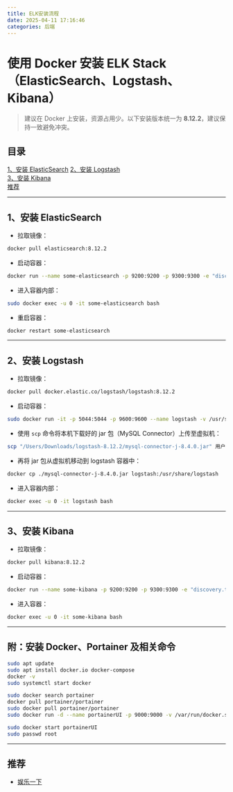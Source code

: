 ```yaml
---
title: ELK安装流程
date: 2025-04-11 17:16:46
categories: 后端
---
```


# 使用 Docker 安装 ELK Stack（ElasticSearch、Logstash、Kibana）

> 建议在 Docker 上安装，资源占用少。以下安装版本统一为 **8.12.2**，建议保持一致避免冲突。

## 目录

[1、安装 ElasticSearch](#1、安装-ElasticSearch)
[2、安装 Logstash](#2、安装-Logstash)  
[3、安装 Kibana](#3、安装-Kibana)  
[推荐](#推荐)



---

## 1、安装 ElasticSearch

- 拉取镜像：

```bash
docker pull elasticsearch:8.12.2
```

- 启动容器：

```bash
docker run --name some-elasticsearch -p 9200:9200 -p 9300:9300 -e "discovery.type=single-node" -d elasticsearch:8.12.2
```

- 进入容器内部：

```bash
sudo docker exec -u 0 -it some-elasticsearch bash
```

- 重启容器：

```bash
docker restart some-elasticsearch
```

---

## 2、安装 Logstash

- 拉取镜像：

```bash
docker pull docker.elastic.co/logstash/logstash:8.12.2
```

- 启动容器：

```bash
sudo docker run -it -p 5044:5044 -p 9600:9600 --name logstash -v /usr/share/logstash/piplines:/usr/share/logstash/config --privileged=true docker.elastic.co/logstash/logstash:8.12.2 /bin/bash
```

- 使用 `scp` 命令将本机下载好的 jar 包（MySQL Connector）上传至虚拟机：

```bash
scp "/Users/Downloads/logstash-8.12.2/mysql-connector-j-8.4.0.jar" 用户名@虚拟机IP:/home
```

- 再将 jar 包从虚拟机移动到 logstash 容器中：

```bash
docker cp ./mysql-connector-j-8.4.0.jar logstash:/usr/share/logstash
```

- 进入容器内部：

```bash
docker exec -u 0 -it logstash bash
```

---

## 3、安装 Kibana

- 拉取镜像：

```bash
docker pull kibana:8.12.2
```

- 启动容器：

```bash
docker run --name some-kibana -p 9200:9200 -p 9300:9300 -e "discovery.type=single-node" -d elasticsearch:8.12.2
```

- 进入容器：

```bash
docker exec -u 0 -it some-kibana bash
```

---

## 附：安装 Docker、Portainer 及相关命令

```bash
sudo apt update
sudo apt install docker.io docker-compose
docker -v
sudo systemctl start docker

sudo docker search portainer
docker pull portainer/portainer
sudo docker pull portainer/portainer
sudo docker run -d --name portainerUI -p 9000:9000 -v /var/run/docker.sock:/var/run/docker.sock portainer/portainer

sudo docker start portainerUI
sudo passwd root
```

---

## 推荐

- [娱乐一下](https://edunextgen1.com)

